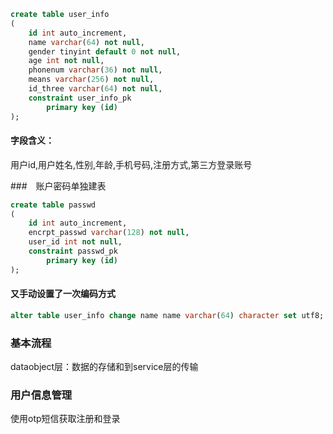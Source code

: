 ```sql
create table user_info
(
	id int auto_increment,
	name varchar(64) not null,
	gender tinyint default 0 not null,
	age int not null,
	phonenum varchar(36) not null,
	means varchar(256) not null,
	id_three varchar(64) not null,
	constraint user_info_pk
		primary key (id)
);
```
#### 字段含义：
用户id,用户姓名,性别,年龄,手机号码,注册方式,第三方登录账号

###　账户密码单独建表
```sql
create table passwd
(
	id int auto_increment,
	encrpt_passwd varchar(128) not null,
	user_id int not null,
	constraint passwd_pk
		primary key (id)
);
```
#### 又手动设置了一次编码方式
```sql
alter table user_info change name name varchar(64) character set utf8;
```
### 基本流程
dataobject层：数据的存储和到service层的传输
### 用户信息管理
使用otp短信获取注册和登录